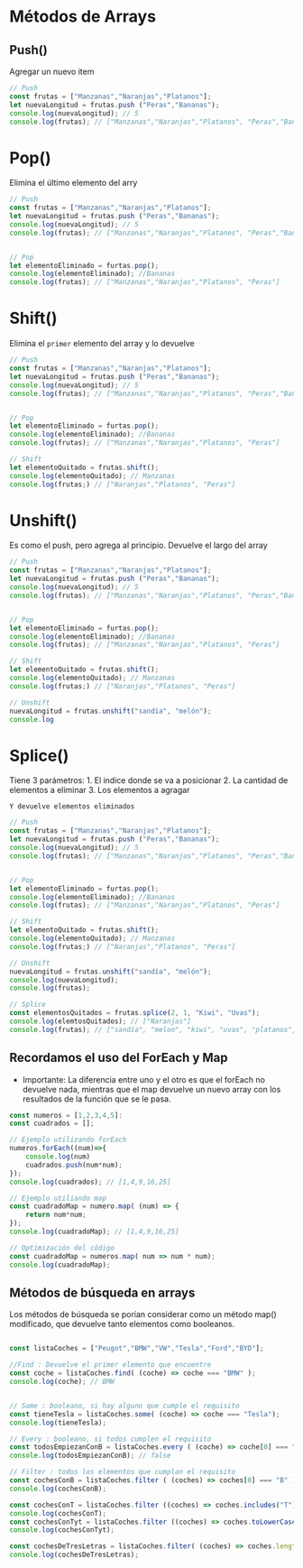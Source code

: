 # Métodos de Arrays

## Push()

Agregar un nuevo item

```js
// Push
const frutas = ["Manzanas","Naranjas","Platanos"];
let nuevaLongitud = frutas.push ("Peras","Bananas");
console.log(nuevaLongitud); // 5
console.log(frutas); // ["Manzanas","Naranjas","Platanos", "Peras","Bananas"]
```

# Pop()
Elimina el último elemento del arry

```js
// Push
const frutas = ["Manzanas","Naranjas","Platanos"];
let nuevaLongitud = frutas.push ("Peras","Bananas");
console.log(nuevaLongitud); // 5
console.log(frutas); // ["Manzanas","Naranjas","Platanos", "Peras","Bananas"]


// Pop
let elementoEliminado = furtas.pop();
console.log(elementoEliminado); //Bananas
console.log(frutas); // ["Manzanas","Naranjas","Platanos", "Peras"]
```

# Shift()
Elimina el `primer` elemento del array y lo devuelve

```js
// Push
const frutas = ["Manzanas","Naranjas","Platanos"];
let nuevaLongitud = frutas.push ("Peras","Bananas");
console.log(nuevaLongitud); // 5
console.log(frutas); // ["Manzanas","Naranjas","Platanos", "Peras","Bananas"]


// Pop
let elementoEliminado = furtas.pop();
console.log(elementoEliminado); //Bananas
console.log(frutas); // ["Manzanas","Naranjas","Platanos", "Peras"]

// Shift
let elementoQuitado = frutas.shift();
console.log(elementoQuitado); // Manzanas
console.log(frutas;) // ["Naranjas","Platanos", "Peras"]
```

# Unshift()
Es como el push, pero agrega al principio. Devuelve el largo del array

```js
// Push
const frutas = ["Manzanas","Naranjas","Platanos"];
let nuevaLongitud = frutas.push ("Peras","Bananas");
console.log(nuevaLongitud); // 5
console.log(frutas); // ["Manzanas","Naranjas","Platanos", "Peras","Bananas"]


// Pop
let elementoEliminado = furtas.pop();
console.log(elementoEliminado); //Bananas
console.log(frutas); // ["Manzanas","Naranjas","Platanos", "Peras"]

// Shift
let elementoQuitado = frutas.shift();
console.log(elementoQuitado); // Manzanas
console.log(frutas;) // ["Naranjas","Platanos", "Peras"]

// Unshift
nuevaLongitud = frutas.unshift("sandía", "melón");
console.log
```

# Splice()
Tiene 3 parámetros:
    1. El indice donde se va a posicionar
    2. La cantidad de elementos a eliminar
    3. Los elementos a agragar

    Y devuelve elementos eliminados


```js
// Push
const frutas = ["Manzanas","Naranjas","Platanos"];
let nuevaLongitud = frutas.push ("Peras","Bananas");
console.log(nuevaLongitud); // 5
console.log(frutas); // ["Manzanas","Naranjas","Platanos", "Peras","Bananas"]


// Pop
let elementoEliminado = furtas.pop();
console.log(elementoEliminado); //Bananas
console.log(frutas); // ["Manzanas","Naranjas","Platanos", "Peras"]

// Shift
let elementoQuitado = frutas.shift();
console.log(elementoQuitado); // Manzanas
console.log(frutas;) // ["Naranjas","Platanos", "Peras"]

// Unshift
nuevaLongitud = frutas.unshift("sandía", "melón");
console.log(nuevaLongitud);
console.log(frutas);

// Splice
const elementosQuitados = frutas.splice(2, 1, "Kiwi", "Uvas");
console.log(elemtosQuitados); // ["Naranjas"]
console.log(frutas); // ["sandía", "melon", "kiwi", "uvas", "platanos", "peras"]

```

## Recordamos el uso del ForEach y Map

- Importante: La diferencia entre uno y el otro es que el forEach no devuelve nada, mientras que el map devuelve un nuevo array con los resultados de la función que se le pasa.

```js
const numeros = [1,2,3,4,5]:
const cuadrados = []; 

// Ejemplo utilizando forEach
numeros.forEach((num)=>{
    console.log(num)
    cuadrados.push(num*num);
});
console.log(cuadrados); // [1,4,9,16,25]

// Ejemplo utiliando map
const cuadradoMap = numero.map( (num) => {
    return num*num;
}); 
console.log(cuadradoMap); // [1,4,9,16,25]

// Optimización del código
const cuadradoMap = numeros.map( num => num * num);
console.log(cuadradoMap);
```

## Métodos de búsqueda en arrays

Los métodos de búsqueda se porían considerar como un método map() modificado, que devuelve tanto elementos como booleanos.

```js

const listaCoches = ["Peugot","BMW","VW","Tesla","Ford","BYD"];

//Find : Devuelve el primer elemento que encuentre
const coche = listaCoches.find( (coche) => coche === "BMW" );
console.log(coche); // BMW


// Some : booleano, si hay alguno que cumple el requisito
const tieneTesla = listaCoches.some( (coche) => coche === "Tesla");
console.log(tieneTesla);

// Every : booleano, si todos cumplen el requisito
const todosEmpiezanConB = listaCoches.every ( (coche) => coche[0] === "B" );
console.log(todosEmpiezanConB); // false

// Filter : todos los elementos que cumplan el requisito
const cochesConB = listaCoches.filter ( (coches) => coches[0] === "B" );
console.log(cochesConB);

const cochesConT = listaCoches.filter ((coches) => coches.includes("T"));
console.log(cochesConT);
const cochesConTyt = listaCoches.filter ((coches) => coches.toLowerCase().includes("t"));
console.log(cochesConTyt);

const cochesDeTresLetras = listaCoches.filter( (coches) => coches.length === 3);
console.log(cochesDeTresLetras);

```